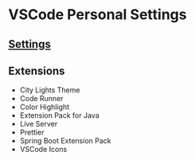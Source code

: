 # VSCode Personal Settings

## [Settings](https://github.com/math-reis/vscode-settings/blob/main/settings.json)

## Extensions
* City Lights Theme
* Code Runner
* Color Highlight
* Extension Pack for Java
* Live Server
* Prettier
* Spring Boot Extension Pack
* VSCode Icons

